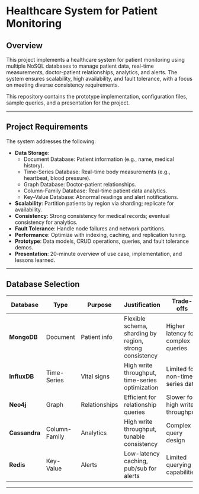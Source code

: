 # Healthcare System for Patient Monitoring

## Overview
This project implements a healthcare system for patient monitoring using multiple NoSQL databases to manage patient data, real-time measurements, doctor-patient relationships, analytics, and alerts. The system ensures scalability, high availability, and fault tolerance, with a focus on meeting diverse consistency requirements.

This repository contains the prototype implementation, configuration files, sample queries, and a presentation for the project.

---

## Project Requirements
The system addresses the following:
- **Data Storage**:
  - Document Database: Patient information (e.g., name, medical history).
  - Time-Series Database: Real-time body measurements (e.g., heartbeat, blood pressure).
  - Graph Database: Doctor-patient relationships.
  - Column-Family Database: Real-time patient data analytics.
  - Key-Value Database: Abnormal readings and alert notifications.
- **Scalability**: Partition patients by region via sharding; replicate for availability.
- **Consistency**: Strong consistency for medical records; eventual consistency for analytics.
- **Fault Tolerance**: Handle node failures and network partitions.
- **Performance**: Optimize with indexing, caching, and replication tuning.
- **Prototype**: Data models, CRUD operations, queries, and fault tolerance demos.
- **Presentation**: 20-minute overview of use case, implementation, and lessons learned.

---

## Database Selection
| Database | Type | Purpose | Justification | Trade-offs |
|----------|------|---------|---------------|------------|
| **MongoDB** | Document | Patient info | Flexible schema, sharding by region, strong consistency | Higher latency for complex queries |
| **InfluxDB** | Time-Series | Vital signs | High write throughput, time-series optimization | Limited for non-time-series data |
| **Neo4j** | Graph | Relationships | Efficient for relationship queries | Slower for high write throughput |
| **Cassandra** | Column-Family | Analytics | High write throughput, tunable consistency | Complex query design |
| **Redis** | Key-Value | Alerts | Low-latency caching, pub/sub for alerts | Limited querying capabilities |

---
